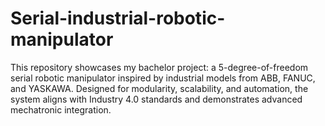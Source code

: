 # Serial-industrial-robotic-manipulator
This repository showcases my bachelor project: a 5-degree-of-freedom serial robotic manipulator inspired by industrial models from ABB, FANUC, and YASKAWA. Designed for modularity, scalability, and automation, the system aligns with Industry 4.0 standards and demonstrates advanced mechatronic integration.
